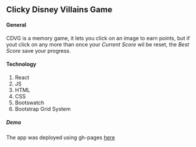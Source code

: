 ## Clicky Disney Villains Game

#### **General**

CDVG is a memory game, it lets you click on an image to earn points, but if yout click on any more than once your *Current Score* wil be reset, the *Best Score* save your progress.

#### Technology
1. React
2. JS
2. HTML
3. CSS
4. Bootswatch
5. Bootstrap Grid System
 
##### Demo
The app was deployed using gh-pages  [here](https://ivelisesola.github.io/basicReactApp/)
